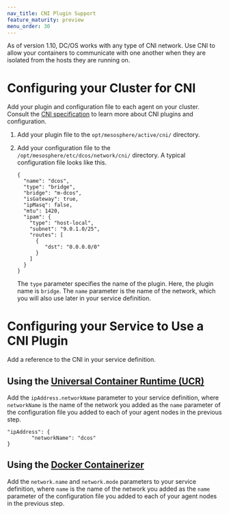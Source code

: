 ```yaml
---
nav_title: CNI Plugin Support
feature_maturity: preview
menu_order: 30
---
```


As of version 1.10, DC/OS works with any type of CNI network. Use CNI to allow your containers to communicate with one another when they are isolated from the hosts they are running on.

# Configuring your Cluster for CNI

Add your plugin and configuration file to each agent on your cluster. Consult the [CNI specification](https://github.com/containernetworking/cni/blob/master/SPEC.md) to learn more about CNI plugins and configuration.

1. Add your plugin file to the `opt/mesosphere/active/cni/` directory.

1. Add your configuration file to the `/opt/mesosphere/etc/dcos/network/cni/` directory.
   A typical configuration file looks like this.

   ```
   {
     "name": "dcos",
     "type": "bridge",
     "bridge": "m-dcos",
     "isGateway": true,
     "ipMasq": false,
     "mtu": 1420,
     "ipam": {
       "type": "host-local",
       "subnet": "9.0.1.0/25",
       "routes": [
         {
            "dst": "0.0.0.0/0"
         }
       ]
     }
   }
   ```
   The `type` parameter specifies the name of the plugin. Here, the plugin name is `bridge`. The `name` parameter is the name of the network, which you will also use later in your service definition.

# Configuring your Service to Use a CNI Plugin

Add a reference to the CNI in your service definition.

## Using the [Universal Container Runtime (UCR)](/docs/1.10/deploying-services/containerizers/ucr/)

Add the `ipAddress.networkName` parameter to your service definition, where `networkName` is the name of the network you added as the `name` parameter of the configuration file you added to each of your agent nodes in the previous step.

```
"ipAddress": {
        "networkName": "dcos"
}
```

## Using the [Docker Containerizer](/docs/1.10/deploying-services/containerizers/docker-containerizer/)

Add the `network.name` and `network.mode` parameters to your service definition, where `name` is the name of the network you added as the `name` parameter of the configuration file you added to each of your agent nodes in the previous step.
